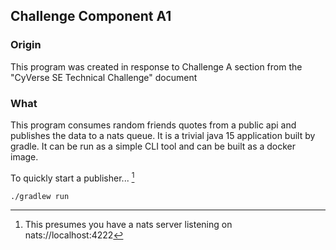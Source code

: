 ## Challenge Component A1
### Origin
This program was created in response to Challenge A section from the "CyVerse SE Technical Challenge" document
### What
This program consumes random friends quotes from a public api and publishes the data to a nats queue.
It is a trivial java 15 application built by gradle. It can be run as a simple CLI tool and can be built as a
docker image.

To quickly start a publisher... [^1]
```commandline
./gradlew run
```


[^1]: This presumes you have a nats server listening on nats://localhost:4222